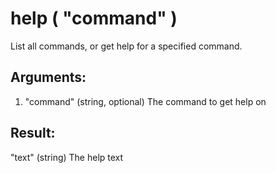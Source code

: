 # help ( "command" )

List all commands, or get help for a specified command.

## Arguments:
1. "command"     (string, optional) The command to get help on

## Result:
"text"     (string) The help text